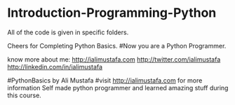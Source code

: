 Introduction-Programming-Python
================================

All of the code is  given in specific folders.

Cheers for Completing Python Basics.
#Now you are a Python Programmer.

know more about me:
http://ialimustafa.com
http://twitter.com/ialimustafa
http://linkedin.com/in/ialimustafa

#PythonBasics by Ali Mustafa 
#visit http://ialimustafa.com for more information
Self made python programmer and learned amazing stuff during this course.
